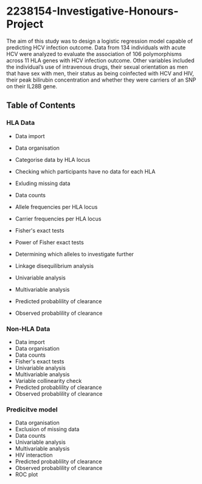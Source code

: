 # 2238154-Investigative-Honours-Project

The aim of this study was to design a logistic regression model capable of predicting HCV infection outcome. Data from 134 individuals with acute HCV were analyzed to evaluate the association of 106 polymorphisms across 11 HLA genes with HCV infection outcome. Other variables included the individual’s use of intravenous drugs, their sexual orientation as men that have sex with men, their status as being coinfected with HCV and HIV, their peak bilirubin concentration and whether they were carriers of an SNP on their IL28B gene.

## Table of Contents
### HLA Data
* Data import
* Data organisation
* Categorise data by HLA locus
* Checking which participants have no data for each HLA
* Exluding missing data

* Data counts
* Allele frequencies per HLA locus
* Carrier frequencies per HLA locus
* Fisher's exact tests
* Power of Fisher exact tests
* Determining which alleles to investigate further
* Linkage disequilibrium analysis
* Univariable analysis
* Multivariable analysis
* Predicted probablility of clearance
* Observed probablility of clearance

### Non-HLA Data
* Data import
* Data organisation
* Data counts
* Fisher's exact tests
* Univariable analysis
* Multivariable analysis
* Variable collinearity check
* Predicted probablility of clearance
* Observed probablility of clearance

### Predicitve model
* Data organisation
* Exclusion of missing data
* Data counts
* Univariable analysis
* Multivariable analysis
* HIV interaction
* Predicted probablility of clearance
* Observed probablility of clearance
* ROC plot

